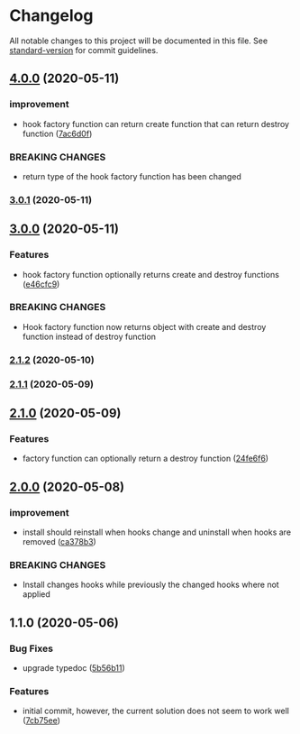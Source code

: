 # Changelog

All notable changes to this project will be documented in this file. See [standard-version](https://github.com/conventional-changelog/standard-version) for commit guidelines.

## [4.0.0](https://github.com/member-hooks/loki-hooks/compare/v3.0.1...v4.0.0) (2020-05-11)


### improvement

* hook factory function can return create function that can return destroy function ([7ac6d0f](https://github.com/member-hooks/loki-hooks/commit/7ac6d0f))


### BREAKING CHANGES

* return type of the hook factory function has been changed



### [3.0.1](https://github.com/member-hooks/loki-hooks/compare/v3.0.0...v3.0.1) (2020-05-11)



## [3.0.0](https://github.com/member-hooks/loki-hooks/compare/v2.1.2...v3.0.0) (2020-05-11)


### Features

* hook factory function optionally returns create and destroy functions ([e46cfc9](https://github.com/member-hooks/loki-hooks/commit/e46cfc9))


### BREAKING CHANGES

* Hook factory function now returns object with create and destroy function instead
of destroy function



### [2.1.2](https://github.com/member-hooks/loki-hooks/compare/v2.1.1...v2.1.2) (2020-05-10)



### [2.1.1](https://github.com/member-hooks/loki-hooks/compare/v2.1.0...v2.1.1) (2020-05-09)



## [2.1.0](https://github.com/member-hooks/loki-hooks/compare/v2.0.0...v2.1.0) (2020-05-09)


### Features

* factory function can optionally return a destroy function ([24fe6f6](https://github.com/member-hooks/loki-hooks/commit/24fe6f6))



## [2.0.0](https://github.com/member-hooks/loki-hooks/compare/v1.1.0...v2.0.0) (2020-05-08)


### improvement

* install should reinstall when hooks change and uninstall when hooks are removed ([ca378b3](https://github.com/member-hooks/loki-hooks/commit/ca378b3))


### BREAKING CHANGES

* Install changes hooks while previously the changed hooks where not applied



## 1.1.0 (2020-05-06)


### Bug Fixes

* upgrade typedoc ([5b56b11](https://github.com/member-hooks/loki-hooks/commit/5b56b11))


### Features

* initial commit, however, the current solution does not seem to work well ([7cb75ee](https://github.com/member-hooks/loki-hooks/commit/7cb75ee))
